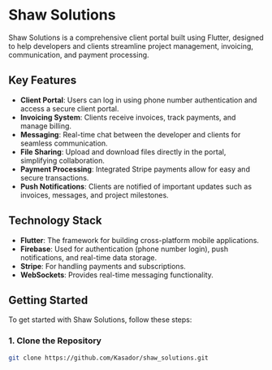 # Shaw Solutions

Shaw Solutions is a comprehensive client portal built using Flutter, designed to help developers and clients streamline project management, invoicing, communication, and payment processing.

## Key Features
- **Client Portal**: Users can log in using phone number authentication and access a secure client portal.
- **Invoicing System**: Clients receive invoices, track payments, and manage billing.
- **Messaging**: Real-time chat between the developer and clients for seamless communication.
- **File Sharing**: Upload and download files directly in the portal, simplifying collaboration.
- **Payment Processing**: Integrated Stripe payments allow for easy and secure transactions.
- **Push Notifications**: Clients are notified of important updates such as invoices, messages, and project milestones.

## Technology Stack
- **Flutter**: The framework for building cross-platform mobile applications.
- **Firebase**: Used for authentication (phone number login), push notifications, and real-time data storage.
- **Stripe**: For handling payments and subscriptions.
- **WebSockets**: Provides real-time messaging functionality.

## Getting Started

To get started with Shaw Solutions, follow these steps:

### 1. Clone the Repository
```bash
git clone https://github.com/Kasador/shaw_solutions.git